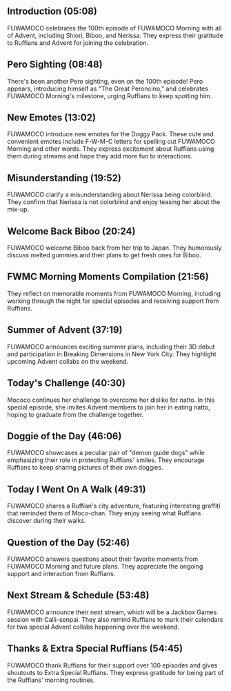 ## Introduction (05:08)

FUWAMOCO celebrates the 100th episode of FUWAMOCO Morning with all of Advent, including Shiori, Biboo, and Nerissa. They express their gratitude to Ruffians and Advent for joining the celebration.

## Pero Sighting (08:48)

There's been another Pero sighting, even on the 100th episode! Pero appears, introducing himself as "The Great Peroncino," and celebrates FUWAMOCO Morning's milestone, urging Ruffians to keep spotting him.

## New Emotes (13:02)

FUWAMOCO introduce new emotes for the Doggy Pack. These cute and convenient emotes include F-W-M-C letters for spelling out FUWAMOCO Morning and other words. They express excitement about Ruffians using them during streams and hope they add more fun to interactions.

## Misunderstanding (19:52)

FUWAMOCO clarify a misunderstanding about Nerissa being colorblind. They confirm that Nerissa is not colorblind and enjoy teasing her about the mix-up.

## Welcome Back Biboo (20:24)

FUWAMOCO welcome Biboo back from her trip to Japan. They humorously discuss melted gummies and their plans to get fresh ones for Biboo.

## FWMC Morning Moments Compilation (21:56)

They reflect on memorable moments from FUWAMOCO Morning, including working through the night for special episodes and receiving support from Ruffians.

## Summer of Advent (37:19)

FUWAMOCO announces exciting summer plans, including their 3D debut and participation in Breaking Dimensions in New York City. They highlight upcoming Advent collabs on the weekend.

## Today's Challenge (40:30)

Mococo continues her challenge to overcome her dislike for natto. In this special episode, she invites Advent members to join her in eating natto, hoping to graduate from the challenge together.

## Doggie of the Day (46:06)

FUWAMOCO showcases a peculiar pair of "demon guide dogs" while emphasizing their role in protecting Ruffians' smiles. They encourage Ruffians to keep sharing pictures of their own doggies.

## Today I Went On A Walk (49:31)

FUWAMOCO shares a Ruffian's city adventure, featuring interesting graffiti that reminded them of Moco-chan. They enjoy seeing what Ruffians discover during their walks.

## Question of the Day (52:46)

FUWAMOCO answers questions about their favorite moments from FUWAMOCO Morning and future plans. They appreciate the ongoing support and interaction from Ruffians.

## Next Stream & Schedule (53:48)

FUWAMOCO announce their next stream, which will be a Jackbox Games session with Calli-senpai. They also remind Ruffians to mark their calendars for two special Advent collabs happening over the weekend.

## Thanks & Extra Special Ruffians (54:45)

FUWAMOCO thank Ruffians for their support over 100 episodes and gives shoutouts to Extra Special Ruffians. They express gratitude for being part of the Ruffians' morning routines.